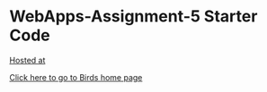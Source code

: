 # WebApps-Assignment-5 Starter Code
[Hosted at](https://44-563-web-apps-s22.github.io/webapps-s22-assignment-5-mjaichand/)

[Click here to go to Birds home page](https://44-563-web-apps-s22.github.io/webapps-s22-assignment-5-mjaichand/birds.html)
